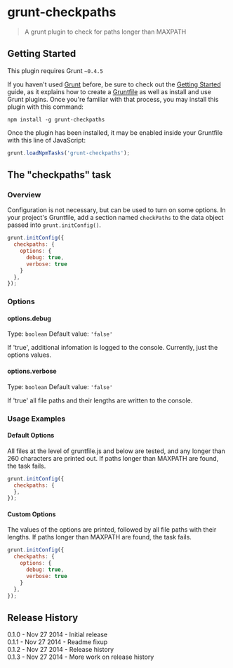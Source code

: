 # grunt-checkpaths

> A grunt plugin to check for paths longer than MAXPATH

## Getting Started
This plugin requires Grunt `~0.4.5`

If you haven't used [Grunt](http://gruntjs.com/) before, be sure to check out the [Getting Started](http://gruntjs.com/getting-started) guide, as it explains how to create a [Gruntfile](http://gruntjs.com/sample-gruntfile) as well as install and use Grunt plugins. Once you're familiar with that process, you may install this plugin with this command:

```shell
npm install -g grunt-checkpaths
```

Once the plugin has been installed, it may be enabled inside your Gruntfile with this line of JavaScript:

```js
grunt.loadNpmTasks('grunt-checkpaths');
```

## The "checkpaths" task

### Overview
Configuration is not necessary, but can be used to turn on some options. In your project's Gruntfile, add a section named `checkPaths` to the data object passed into `grunt.initConfig()`.

```js
grunt.initConfig({
  checkpaths: {
    options: {
      debug: true,
      verbose: true
    }
  },
});
```

### Options

#### options.debug
Type: `boolean`
Default value: `'false'`

If 'true', additional infomation is logged to the console.  Currently, just the options values.

#### options.verbose
Type: `boolean`
Default value: `'false'`

If 'true' all file paths and their lengths are written to the console.

### Usage Examples

#### Default Options
All files at the level of gruntfile.js and below are tested, and any longer than 260 characters are printed out.  If paths longer than MAXPATH are found, the task fails.

```js
grunt.initConfig({
  checkpaths: {
  },
});
```

#### Custom Options
The values of the options are printed, followed by all file paths with their lengths. If paths longer than MAXPATH are found, the task fails.

```js
grunt.initConfig({
  checkpaths: {
    options: {
      debug: true,
      verbose: true
    }
  },
});
```

## Release History
0.1.0 - Nov 27 2014 - Initial release  
0.1.1 - Nov 27 2014 - Readme fixup  
0.1.2 - Nov 27 2014 - Release history  
0.1.3 - Nov 27 2014 - More work on release history  
